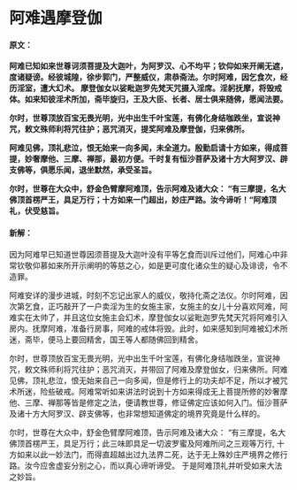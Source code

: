 # 阿难遇摩登伽

#### 原文：

**阿难已知如来世尊诃须菩提及大迦叶，为阿罗汉、心不均平；钦仰如来开阐无遮，度诸疑谤。经彼城隍，徐步郭门，严整威仪，肃恭斋法。尔时阿难，因乞食次，经历淫室，遭大幻术。
摩登伽女以娑毗迦罗先梵天咒摄入淫席。淫躬抚摩，将毁戒体。如来知彼淫术所加，斋毕旋归，王及大臣、长者、居士俱来随佛，愿闻法要。**

**尔时，世尊顶放百宝无畏光明，光中出生千叶宝莲，有佛化身结咖跌坐，宣说神咒，敕文殊师利将咒往护；恶咒消灭，提奖阿难及摩登伽，归来佛所。**

**阿难见佛，顶礼悲泣，恨无始来一向多闻，未全道力。殷勤启请十方如来，得成菩提，妙奢摩他、三摩、禅那，最初方便。千时复有恒沙菩萨及诸十方大阿罗汉、辟支佛等，俱愿乐闻，退坐默然，承受圣旨。**

**尔时，世尊在大众中，舒金色臂摩阿难顶，告示阿难及诸大众： “有三摩提，名大佛顶首楞严王，具足万行；十方如来一门超出，妙庄严路。汝今谛听！“阿难顶礼，伏受慈旨。**

#### 新解：
因为阿难早已知道世尊因须菩提及大迦叶没有平等乞食而训斥过他们，阿难心中非常钦敬仰慕如来所开示阐明的等慈之心，如是更可度化诸众生的疑心及诽谤，令不造罪。

阿难安详的漫步进城，时刻不忘记出家人的威仪，敬持化斋之法仪。尔时阿难，因次第乞食，正巧敲开了一户卖淫为生的女施主家，女施主的女儿十分喜欢阿难，阿难实在太帅了，并且这位女施主会幻术，摩登伽女以娑毗迦罗先梵天咒将阿难引入房内。抚摩阿难，准备行房事，阿难的戒体将毁。此时，如来感知到阿难被幻术所迷，斋毕，便马上要回精舍，国王等人都随佛回到精舍。

尔时，世尊顶放百宝无畏光明，光中出生千叶宝莲，有佛化身结咖跌坐，宣说神咒，敕文殊师利将咒往护；恶咒消灭，并带回了阿难及摩登伽女，归来佛所。阿难见佛，顶礼悲泣，恨无始来自己一向多闻，但是修行上的功夫却不足，所以才被咒术所迷，险些破戒。阿难常听如来讲法时说到十方如来得成无上菩提所修的妙奢摩他、三摩、禅那等皆是修定之法，便请教世尊，修证佛定应该如何入门。恒沙菩萨及诸十方大阿罗汉、辟支佛等，也非常想知道佛定的境界究竟是什么样的。

尔时，世尊在大众中，舒金色臂摩阿难顶，告示阿难及诸大众： “有三摩提，名大佛顶首楞严王，具足万行；此三味即具足一切波罗蜜及阿难所问之三观等万行, 十方如来以此一妙法门，而得直超越出过九法界二死，达于无上殊妙庄严境界之修行路。汝今应舍虚妄分别之心，而以真心谛听谛受。 于是阿难顶礼并听受如来大法之妙旨。
